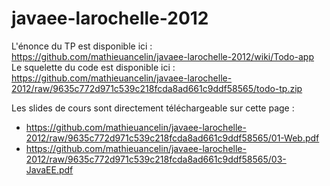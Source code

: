 javaee-larochelle-2012
======================

L'énonce du TP est disponible ici : https://github.com/mathieuancelin/javaee-larochelle-2012/wiki/Todo-app
Le squelette du code est disponible ici : https://github.com/mathieuancelin/javaee-larochelle-2012/raw/9635c772d971c539c218fcda8ad661c9ddf58565/todo-tp.zip

Les slides de cours sont directement téléchargeable sur cette page :

* https://github.com/mathieuancelin/javaee-larochelle-2012/raw/9635c772d971c539c218fcda8ad661c9ddf58565/01-Web.pdf
* https://github.com/mathieuancelin/javaee-larochelle-2012/raw/9635c772d971c539c218fcda8ad661c9ddf58565/03-JavaEE.pdf
